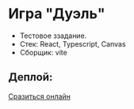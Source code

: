 # Игра "Дуэль"

- Тестовое ззадание.
- Стек: React, Typescript, Canvas
- Сборщик: vite

## Деплой:

<a href="https://duel-balls-game.netlify.app" target="_blank">Сразиться онлайн </a>
